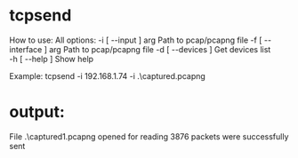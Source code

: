 # tcpsend
How to use:
All options:
  -i [ --input ] arg     Path to pcap/pcapng file
  -f [ --interface ] arg Path to pcap/pcapng file
  -d [ --devices ]       Get devices list        
  -h [ --help ]          Show help
  
  Example: tcpsend -i 192.168.1.74 -i .\captured.pcapng
 # output: 
  File .\captured1.pcapng opened for reading
  3876 packets were successfully sent
